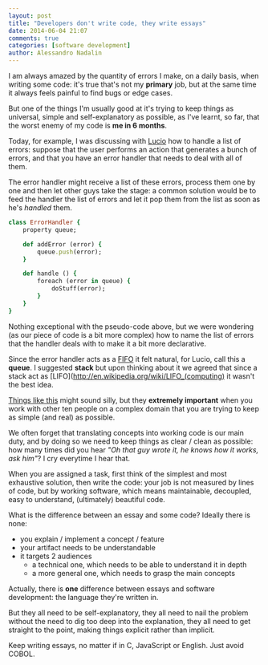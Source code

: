 ```yaml
---
layout: post
title: "Developers don't write code, they write essays"
date: 2014-06-04 21:07
comments: true
categories: [software development]
author: Alessandro Nadalin
---
```


I am always amazed by the quantity of errors I make,
on a daily basis, when writing some code: it's true that's
not my **primary** job, but at the same
time it always feels painful to find bugs or edge cases.

But one of the things I'm usually good at it's trying
to keep things as universal, simple and self-explanatory
as possible, as I've learnt, so far, that the worst enemy
of my code is **me in 6 months**.

<!-- more -->

Today, for example, I was discussing with [Lucio](/blog/2014/05/26/welcome-lucio/)
how to handle a list of errors: suppose that the user
performs an action that generates a bunch of errors, and that
you have an error handler that needs to deal with all of them.

The error handler might receive a list of these errors, process
them one by one and then let other guys take the stage: a common
solution would be to feed the handler the list of errors and let it
pop them from the list as soon as he's  *handled* them.

``` ruby Some pseudo code
class ErrorHandler {
	property queue;

	def addError (error) {
		queue.push(error);
	}

	def handle () {
		foreach (error in queue) {
			doStuff(error);
		}
	}
}
```

Nothing exceptional with the pseudo-code above, but we were wondering
(as our piece of code is a bit more complex) how to name the list of
errors that the handler deals with to make it a bit more declarative.

Since the error handler acts as a [FIFO](http://en.wikipedia.org/wiki/FIFO)
it felt natural, for Lucio, call this a **queue**. I suggested **stack**
but upon thinking about it we agreed that since a stack act as
[LIFO](http://en.wikipedia.org/wiki/LIFO_(computing) it wasn't the best idea.

[Things like this](http://www.cs.cmu.edu/~adamchik/15-121/lectures/Stacks%20and%20Queues/Stacks%20and%20Queues.html) might sound silly, but they **extremely important**
when you work with other ten people on a complex domain that
you are trying to keep as simple (and real) as possible.

We often forget that translating concepts into working code is our
main duty, and by doing so we need to keep things as clear / clean as possible:
how many times did you hear *"Oh that guy wrote it, he knows how it works, ask him"*?
I cry everytime I hear that.

When you are assigned a task, first think of the simplest and most exhaustive
solution, then write the code: your job is not measured by lines of code, but by
working software, which means maintainable, decoupled, easy to understand, (ultimately)
beautiful code.

What is the difference between an essay and some code? Ideally there is none:

* you explain / implement a concept / feature
* your artifact needs to be understandable
* it targets 2 audiences
	* a technical one, which needs to be able to understand it in depth
	* a more general one, which needs to grasp the main concepts

Actually, there is **one** difference between essays and software development: the
language they're written in.

But they all need to be self-explanatory, they
all need to nail the problem without the need to dig too deep into
the explanation, they all need to get straight to the point, making
things explicit rather than implicit.

Keep writing essays, no matter if in C, JavaScript or English. Just avoid COBOL.